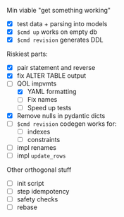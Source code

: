 Min viable "get something working"

- [x] test data + parsing into models
- [x] `$cmd up` works on empty db
- [x] `$cmd revision` generates DDL

Riskiest parts:

- [x] pair statement and reverse
- [x] fix ALTER TABLE output
- [ ] QOL impvmts
  - [x] YAML formatting
  - [ ] Fix names
  - [ ] Speed up tests
- [x] Remove nulls in pydantic dicts
- [ ] `$cmd revision` codegen works for:
  - [ ] indexes
  - [ ] constraints
- [ ] impl renames
- [ ] impl `update_rows`

Other orthogonal stuff

- [ ] init script
- [ ] step idempotency
- [ ] safety checks
- [ ] rebase
